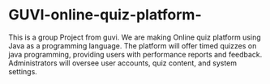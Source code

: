 # GUVI-online-quiz-platform-
This is a group Project from guvi. We are making Online quiz platform using Java as a programming language.
The platform will offer timed quizzes on java programming, providing users with performance reports and feedback. Administrators will oversee user accounts, quiz content, and system settings.
